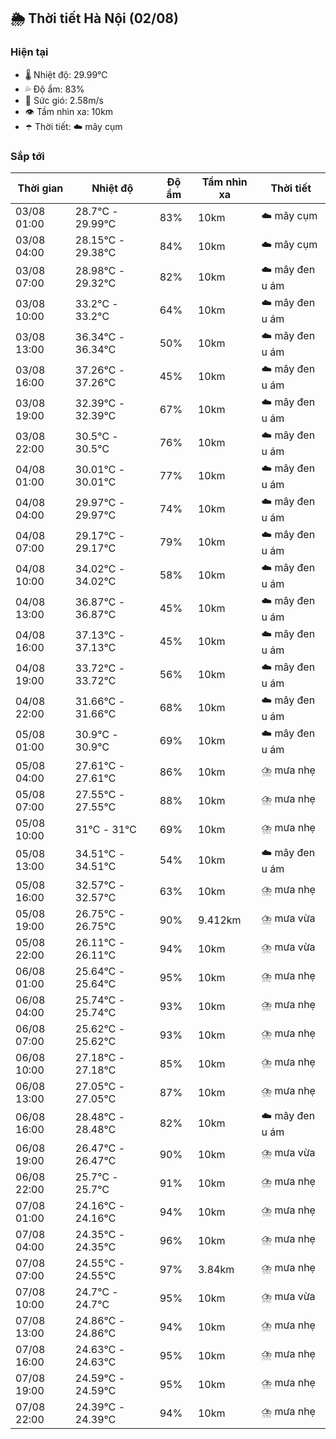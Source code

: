 ## 🌦️ Thời tiết Hà Nội (02/08)

### Hiện tại

- 🌡️ Nhiệt độ: 29.99℃
- 💦 Độ ẩm: 83%
- 💨 Sức gió: 2.58m/s
- 👁️ Tầm nhìn xa: 10km
- ☂️ Thời tiết: ☁️ mây cụm

### Sắp tới

| Thời gian | Nhiệt độ | Độ ẩm | Tầm nhìn xa | Thời tiết |
| --- | --- | --- | --- | --- |
| 03/08 01:00 | 28.7℃ - 29.99℃ | 83% | 10km | ☁️ mây cụm |
| 03/08 04:00 | 28.15℃ - 29.38℃ | 84% | 10km | ☁️ mây cụm |
| 03/08 07:00 | 28.98℃ - 29.32℃ | 82% | 10km | ☁️ mây đen u ám |
| 03/08 10:00 | 33.2℃ - 33.2℃ | 64% | 10km | ☁️ mây đen u ám |
| 03/08 13:00 | 36.34℃ - 36.34℃ | 50% | 10km | ☁️ mây đen u ám |
| 03/08 16:00 | 37.26℃ - 37.26℃ | 45% | 10km | ☁️ mây đen u ám |
| 03/08 19:00 | 32.39℃ - 32.39℃ | 67% | 10km | ☁️ mây đen u ám |
| 03/08 22:00 | 30.5℃ - 30.5℃ | 76% | 10km | ☁️ mây đen u ám |
| 04/08 01:00 | 30.01℃ - 30.01℃ | 77% | 10km | ☁️ mây đen u ám |
| 04/08 04:00 | 29.97℃ - 29.97℃ | 74% | 10km | ☁️ mây đen u ám |
| 04/08 07:00 | 29.17℃ - 29.17℃ | 79% | 10km | ☁️ mây đen u ám |
| 04/08 10:00 | 34.02℃ - 34.02℃ | 58% | 10km | ☁️ mây đen u ám |
| 04/08 13:00 | 36.87℃ - 36.87℃ | 45% | 10km | ☁️ mây đen u ám |
| 04/08 16:00 | 37.13℃ - 37.13℃ | 45% | 10km | ☁️ mây đen u ám |
| 04/08 19:00 | 33.72℃ - 33.72℃ | 56% | 10km | ☁️ mây đen u ám |
| 04/08 22:00 | 31.66℃ - 31.66℃ | 68% | 10km | ☁️ mây đen u ám |
| 05/08 01:00 | 30.9℃ - 30.9℃ | 69% | 10km | ☁️ mây đen u ám |
| 05/08 04:00 | 27.61℃ - 27.61℃ | 86% | 10km | ⛈️ mưa nhẹ |
| 05/08 07:00 | 27.55℃ - 27.55℃ | 88% | 10km | ⛈️ mưa nhẹ |
| 05/08 10:00 | 31℃ - 31℃ | 69% | 10km | ⛈️ mưa nhẹ |
| 05/08 13:00 | 34.51℃ - 34.51℃ | 54% | 10km | ☁️ mây đen u ám |
| 05/08 16:00 | 32.57℃ - 32.57℃ | 63% | 10km | ⛈️ mưa nhẹ |
| 05/08 19:00 | 26.75℃ - 26.75℃ | 90% | 9.412km | ⛈️ mưa vừa |
| 05/08 22:00 | 26.11℃ - 26.11℃ | 94% | 10km | ⛈️ mưa vừa |
| 06/08 01:00 | 25.64℃ - 25.64℃ | 95% | 10km | ⛈️ mưa nhẹ |
| 06/08 04:00 | 25.74℃ - 25.74℃ | 93% | 10km | ⛈️ mưa nhẹ |
| 06/08 07:00 | 25.62℃ - 25.62℃ | 93% | 10km | ⛈️ mưa nhẹ |
| 06/08 10:00 | 27.18℃ - 27.18℃ | 85% | 10km | ⛈️ mưa nhẹ |
| 06/08 13:00 | 27.05℃ - 27.05℃ | 87% | 10km | ⛈️ mưa nhẹ |
| 06/08 16:00 | 28.48℃ - 28.48℃ | 82% | 10km | ☁️ mây đen u ám |
| 06/08 19:00 | 26.47℃ - 26.47℃ | 90% | 10km | ⛈️ mưa vừa |
| 06/08 22:00 | 25.7℃ - 25.7℃ | 91% | 10km | ⛈️ mưa nhẹ |
| 07/08 01:00 | 24.16℃ - 24.16℃ | 94% | 10km | ⛈️ mưa nhẹ |
| 07/08 04:00 | 24.35℃ - 24.35℃ | 96% | 10km | ⛈️ mưa nhẹ |
| 07/08 07:00 | 24.55℃ - 24.55℃ | 97% | 3.84km | ⛈️ mưa nhẹ |
| 07/08 10:00 | 24.7℃ - 24.7℃ | 95% | 10km | ⛈️ mưa vừa |
| 07/08 13:00 | 24.86℃ - 24.86℃ | 94% | 10km | ⛈️ mưa nhẹ |
| 07/08 16:00 | 24.63℃ - 24.63℃ | 95% | 10km | ⛈️ mưa nhẹ |
| 07/08 19:00 | 24.59℃ - 24.59℃ | 95% | 10km | ⛈️ mưa nhẹ |
| 07/08 22:00 | 24.39℃ - 24.39℃ | 94% | 10km | ⛈️ mưa nhẹ |
